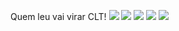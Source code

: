 Quem leu vai virar CLT!
![](https://media.tenor.com/PdFk4HeLUT4AAAAj/nerd.gif)
![](https://media.tenor.com/-3ag3mKxRxwAAAAM/mbappedance-kidmbappe.gif)
![](https://media.tenor.com/I3t80JZotKwAAAAj/jesus-trump.gif)
![](https://media.tenor.com/xFQQjN3oyPIAAAAj/gojo-satoru.gif)
![](https://media.tenor.com/DEIIRlcWXTcAAAAM/brazilian-memes-fox.gif)
